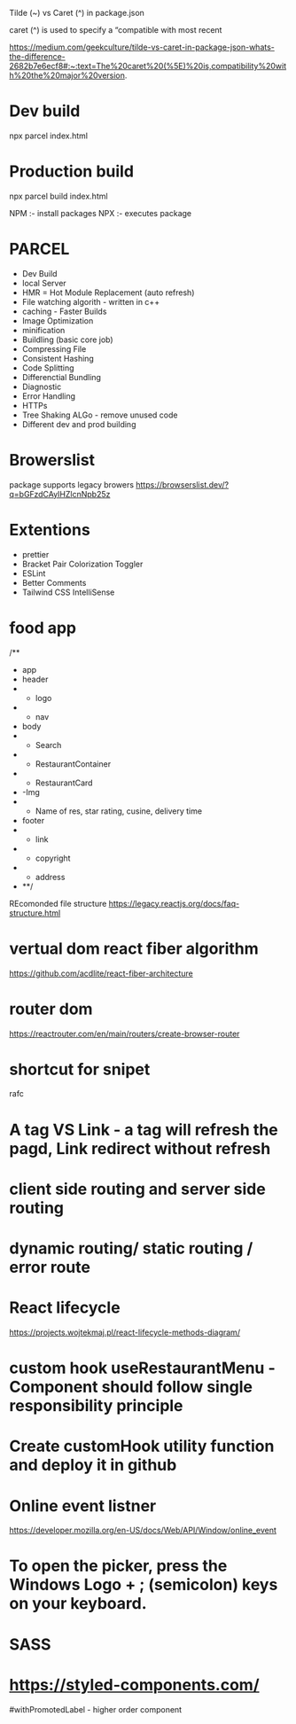 Tilde (~) vs Caret (^) in package.json

caret (^) is used to specify a “compatible with most recent

https://medium.com/geekculture/tilde-vs-caret-in-package-json-whats-the-difference-2682b7e6ecf8#:~:text=The%20caret%20(%5E)%20is,compatibility%20with%20the%20major%20version.


# Dev build
npx parcel index.html 

# Production build
npx parcel build index.html 

NPM :-  install packages
NPX :- executes package

# PARCEL
- Dev Build
- local Server
- HMR = Hot Module Replacement (auto refresh)
- File watching algorith - written in c++
- caching - Faster Builds
- Image Optimization
- minification
- Buildling (basic core job)
- Compressing File
- Consistent Hashing
- Code Splitting
- Differenctial Bundling
- Diagnostic
- Error Handling
- HTTPs
- Tree Shaking ALGo - remove unused code
- Different dev and prod building

# Browerslist
package supports legacy browers
https://browserslist.dev/?q=bGFzdCAyIHZlcnNpb25z

# Extentions
- prettier
- Bracket Pair Colorization Toggler
- ESLint 
- Better Comments
- Tailwind CSS IntelliSense

# food app
/**
 * app
 * header
 * - logo
 * - nav
 * body
 * - Search
 * - RestaurantContainer
 * - RestaurantCard
 *  -Img
 *  - Name of res, star rating, cusine, delivery time
 * footer
 * - link
 * - copyright
 * - address
 * **/

 REcomonded file structure
 https://legacy.reactjs.org/docs/faq-structure.html

 # vertual dom react fiber algorithm
 https://github.com/acdlite/react-fiber-architecture

 # router dom
 https://reactrouter.com/en/main/routers/create-browser-router

# shortcut for snipet
 rafc

 # A tag VS Link - a tag will refresh the pagd, Link redirect without refresh
 # client side routing and server side routing
 # dynamic routing/ static routing / error route

 # React lifecycle 
 https://projects.wojtekmaj.pl/react-lifecycle-methods-diagram/

 # custom hook useRestaurantMenu - Component should follow single responsibility principle

 # Create customHook utility function and deploy it in github

 # Online event listner
 https://developer.mozilla.org/en-US/docs/Web/API/Window/online_event

 # To open the picker, press the Windows Logo + ; (semicolon) keys on your keyboard.

 # SASS 
 # https://styled-components.com/

 #withPromotedLabel - higher order component